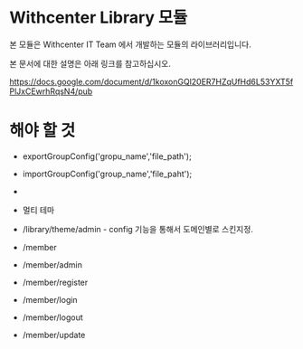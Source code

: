 # Withcenter Library 모듈

본 모듈은 Withcenter IT Team 에서 개발하는 모듈의 라이브러리입니다.

본 문서에 대한 설명은 아래 링크를 참고하십시오.

https://docs.google.com/document/d/1koxonGQl20ER7HZqUfHd6L53YXT5fPlJxCEwrhRqsN4/pub

# 해야 할 것


* exportGroupConfig('gropu_name','file_path');
* importGroupConfig('group_name','file_paht');
*  

* 멀티 테마
 * /library/theme/admin - config 기능을 통해서 도메인별로 스킨지정. 




* /member
* /member/admin
* /member/register
* /member/login
* /member/logout
* /member/update

